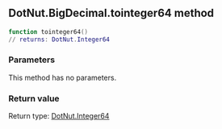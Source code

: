 ## DotNut.BigDecimal.tointeger64 method


```lua
function tointeger64()
// returns: DotNut.Integer64
```


### Parameters

This method has no parameters.

### Return value

Return type: [DotNut.Integer64](../../DotNut/Integer64.md)

